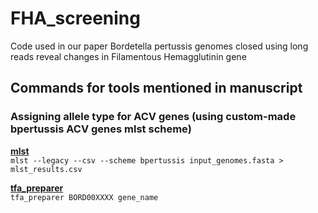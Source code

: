 # FHA_screening
Code used in our paper Bordetella pertussis genomes closed using long reads reveal changes in Filamentous Hemagglutinin gene 

## Commands for tools mentioned in manuscript

### Assigning allele type for ACV genes (using custom-made bpertussis ACV genes mlst scheme)
**[mlst](https://github.com/tseemann/mlst)**  
`mlst --legacy --csv --scheme bpertussis input_genomes.fasta > mlst_results.csv `

**[tfa_preparer](https://github.com/nataliering/FHA_screening/blob/master/tfa_preparer)**                                       
`tfa_preparer BORD00XXXX gene_name`

